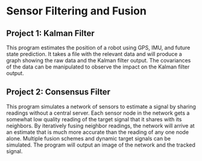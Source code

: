 # Sensor Filtering and Fusion

## Project 1: Kalman Filter

This program estimates the position of a robot using GPS, IMU, and future state prediction. It takes a file with the relevant data and will produce a graph showing the raw data and the Kalman filter output. The covariances of the data can be manipulated to observe the impact on the Kalman filter output. 

## Project 2: Consensus Filter

This program simulates a network of sensors to estimate a signal by sharing readings without a central server. Each sensor node in the network gets a somewhat low quality reading of the target signal that it shares with its neighbors. By iteratively fusing neighbor readings, the network will arrive at an estimate that is much more accurate than the reading of any one node alone. Multiple fusion schemes and dynamic target signals can be simulated. The program will output an image of the network and the tracked signal.
